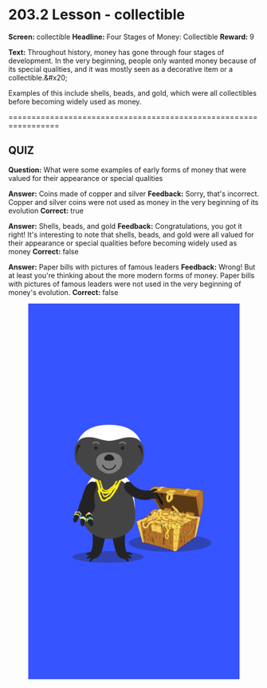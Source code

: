 # 203.2 Lesson - collectible

**Screen:** collectible
**Headline:** Four Stages of Money: Collectible
**Reward:** 9

**Text:** Throughout history, money has gone through four stages of development. In the very beginning, people only wanted money because of its special qualities, and it was mostly seen as a decorative item or a collectible.&amp;#x20;

Examples of this include shells, beads, and gold, which were all collectibles before becoming widely used as money.


=================================================================

## QUIZ

**Question:** What were some examples of early forms of money that were valued for their appearance or special qualities

**Answer:** Coins made of copper and silver
**Feedback:** Sorry, that&#x27;s incorrect. Copper and silver coins were not used as money in the very beginning of its evolution
**Correct:** true

**Answer:** Shells, beads, and gold
**Feedback:** Congratulations, you got it right! It&#x27;s interesting to note that shells, beads, and gold were all valued for their appearance or special qualities before becoming widely used as money
**Correct:** false

**Answer:** Paper bills with pictures of famous leaders
**Feedback:** Wrong! But at least you&#x27;re thinking about the more modern forms of money. Paper bills with pictures of famous leaders were not used in the very beginning of money&#x27;s evolution.
**Correct:** false


<figure><img src="../.gitbook/assets/203-02.png" alt=""><figcaption></figcaption></figure>

